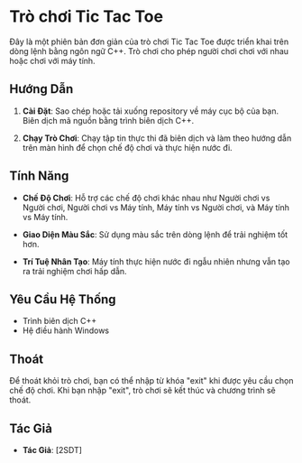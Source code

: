 # Trò chơi Tic Tac Toe

Đây là một phiên bản đơn giản của trò chơi Tic Tac Toe được triển khai trên dòng lệnh bằng ngôn ngữ C++. Trò chơi cho phép người chơi chơi với nhau hoặc chơi với máy tính.

## Hướng Dẫn

1. **Cài Đặt**: Sao chép hoặc tải xuống repository về máy cục bộ của bạn. Biên dịch mã nguồn bằng trình biên dịch C++.
   
2. **Chạy Trò Chơi**: Chạy tập tin thực thi đã biên dịch và làm theo hướng dẫn trên màn hình để chọn chế độ chơi và thực hiện nước đi.

## Tính Năng

- **Chế Độ Chơi**: Hỗ trợ các chế độ chơi khác nhau như Người chơi vs Người chơi, Người chơi vs Máy tính, Máy tính vs Người chơi, và Máy tính vs Máy tính.
  
- **Giao Diện Màu Sắc**: Sử dụng màu sắc trên dòng lệnh để trải nghiệm tốt hơn.

- **Trí Tuệ Nhân Tạo**: Máy tính thực hiện nước đi ngẫu nhiên nhưng vẫn tạo ra trải nghiệm chơi hấp dẫn.

## Yêu Cầu Hệ Thống

- Trình biên dịch C++
- Hệ điều hành Windows

## Thoát

Để thoát khỏi trò chơi, bạn có thể nhập từ khóa "exit" khi được yêu cầu chọn chế độ chơi. Khi bạn nhập "exit", trò chơi sẽ kết thúc và chương trình sẽ thoát.

## Tác Giả

- **Tác Giả**: [2SDT]


